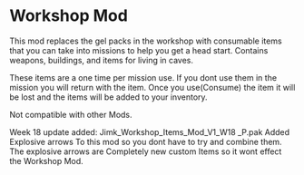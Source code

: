 # Workshop Mod
This mod replaces the gel packs in the workshop with consumable items that you can take into missions to help you get a head start. Contains weapons, buildings, and items for living in caves.

These items are a one time per mission use. If you dont use them in the mission you will return with the item. Once you use(Consume) the item it will be lost and the items will be added to your inventory.

Not compatible with other Mods.

Week 18 update added:
Jimk_Workshop_Items_Mod_V1_W18 _P.pak
Added Explosive arrows To this mod so you dont have to try and combine them. The explosive arrows are Completely new custom Items so it wont effect the Workshop Mod. 
